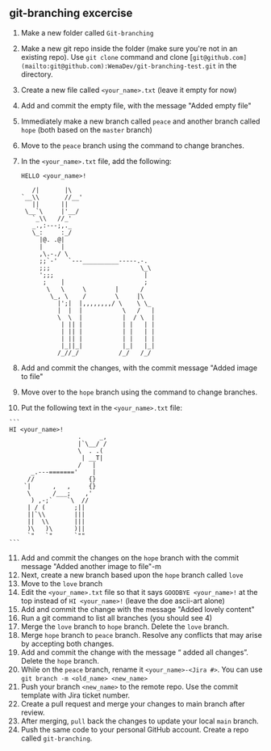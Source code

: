 ## git-branching excercise

1. Make a new folder called `Git-branching`
2. Make a new git repo inside the folder (make sure you're not in an existing repo). Use `git clone` command and clone [`git@github.com](mailto:git@github.com):WemaDev/git-branching-test.git` in the directory.
3. Create a new file called `<your_name>.txt` (leave it empty for now)
4. Add and commit the empty file, with the message "Added empty file"
5. Immediately make a new branch called `peace` and another branch called `hope` (both based on the `master` branch)
6. Move to the `peace` branch using the command to change branches.
7. In the `<your_name>.txt` file, add the following:
    
    ```
    HELLO <your_name>!
    
       /|       |\
    `__\\       //__'
       ||      ||
     \__`\     |'__/
       `_\\   //_'
       _.,:---;,._
       \_:     :_/
         |@. .@|
         |     |
         ,\.-./ \
         ;;`-'   `---__________-----.-.
         ;;;                         \_\
         ';;;                         |
          ;    |                      ;
           \   \     \        |      /
            \_, \    /        \     |\
              |';|  |,,,,,,,,/ \    \ \_
              |  |  |           \   /   |
              \  \  |           |  / \  |
               | || |           | |   | |
               | || |           | |   | |
               | || |           | |   | |
               |_||_|           |_|   |_|
              /_//_/           /_/   /_/
    ```
    
8. Add and commit the changes, with the commit message "Added image to file"
9. Move over to the `hope` branch using the command to change branches.
10.  Put the following text in  the `<your_name>.txt` file:
    
    ```
    HI <your_name>!
                       .     _,
                       |`\__/ /
                       \  . .(
                        | __T|
                       /   |
          _.---======='    |
         //               {}
        `|      ,   ,     {}
         \      /___;    ,'
          ) ,-;`    `\  //
         | / (        ;||
         ||`\\        |||
         ||  \\       |||
         )\   )\      )||
         `"   `"      `""
    ```
    
11. Add and commit the changes on the `hope` branch with the commit message "Added another image to file"-m 
12. Next, create a new branch based upon the `hope` branch called `love`
13. Move to the `love` branch
14. Edit the `<your_name>.txt` file so that it says `GOODBYE <your_name>!` at the top instead of
`HI <your_name>!` (leave the doe ascii-art alone)
15. Add and commit the change with the message "Added lovely content"
16. Run a git command to list all branches (you should see 4)
17. Merge the `love` branch to `hope` branch. Delete the `love` branch.
18. Merge `hope` branch to `peace` branch. Resolve any conflicts that may arise by accepting both changes.
19. Add and commit the change with the message “ added all changes”. Delete the `hope` branch.
20. While on the `peace` branch, rename it  `<your_name>-<Jira #>`. You can use `git branch -m <old_name> <new_name>`
21. Push your branch `<new_name>` to the remote repo. Use the commit template with Jira ticket number.
22. Create a pull request and merge your changes to main branch after review.
23. After merging, `pull` back the changes to update your local `main` branch.
24. Push the same code to your personal GitHub account. Create a repo called `git-branching`.
